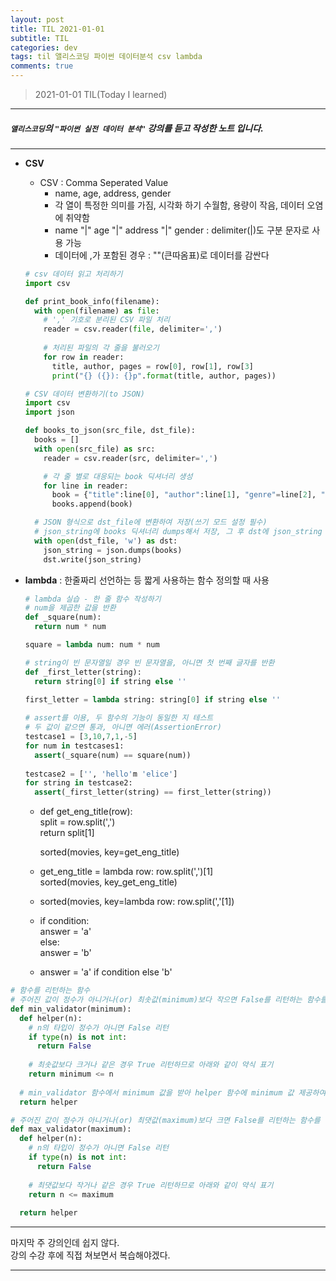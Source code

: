 ```yaml
---
layout: post
title: TIL 2021-01-01
subtitle: TIL 
categories: dev
tags: til 앨리스코딩 파이썬 데이터분석 csv lambda
comments: true
---
```



> 2021-01-01 TIL(Today I learned)
---

##### `앨리스코딩`의 `"파이썬 실전 데이터 분석"` 강의를 듣고 작성한 노트 입니다.
---

* __CSV__
  - CSV : Comma Seperated Value
    + name, age, address, gender
    + 각 열이 특정한 의미를 가짐, 시각화 하기 수월함, 용량이 작음, 데이터 오염에 취약함
    + name "|" age "|" address "|" gender : delimiter(|)도 구분 문자로 사용 가능 
    + 데이터에 ,가 포함된 경우 : ""(큰따옴표)로 데이터를 감싼다</br>
  
  ~~~python
  # csv 데이터 읽고 처리하기
  import csv
  
  def print_book_info(filename):
    with open(filename) as file:
      # ',' 기호로 분리된 CSV 파일 처리
      reader = csv.reader(file, delimiter=',') 
      
      # 처리된 파일의 각 줄을 불러오기
      for row in reader:
        title, author, pages = row[0], row[1], row[3]
        print("{} ({}): {}p".format(title, author, pages))
  ~~~

  ~~~python
  # CSV 데이터 변환하기(to JSON)
  import csv
  import json

  def books_to_json(src_file, dst_file):
    books = []
    with open(src_file) as src:
      reader = csv.reader(src, delimiter=',')

      # 각 줄 별로 대응되는 book 딕셔너리 생성
      for line in reader:
        book = {"title":line[0], "author":line[1], "genre"=line[2], "pages":int(line[3]), "publisher":line[4]}
        books.append(book)

    # JSON 형식으로 dst_file에 변환하여 저장(쓰기 모드 설정 필수)
    # json_string에 books 딕셔너리 dumps해서 저장, 그 후 dst에 json_string 쓰기(저장)
    with open(dst_file, 'w') as dst:
      json_string = json.dumps(books)
      dst.write(json_string)
  ~~~
      
* __lambda__ : 한줄짜리 선언하는 등 짧게 사용하는 함수 정의할 때 사용</br>
  ~~~python
  # lambda 실습 - 한 줄 함수 작성하기
  # num을 제곱한 값을 반환
  def _square(num): 
    return num * num
  
  square = lambda num: num * num
  
  # string이 빈 문자열일 경우 빈 문자열을, 아니면 첫 번째 글자를 반환
  def _first_letter(string):
    return string[0] if string else ''
    
  first_letter = lambda string: string[0] if string else ''
  
  # assert를 이용, 두 함수의 기능이 동일한 지 테스트
  # 두 값이 같으면 통과, 아니면 에러(AssertionError)  
  testcase1 = [3,10,7,1,-5]
  for num in testcases1:
    assert(_square(num) == square(num))
    
  testcase2 = ['', 'hello'm 'elice']
  for string in testcase2:
    assert(_first_letter(string) == first_letter(string))
  
  ~~~
    
  - def get_eng_title(row):  
    split = row.split(',')  
    return split[1]  
    
    sorted(movies, key=get_eng_title)  
  - get_eng_title = lambda row: row.split(',')[1]  
    sorted(movies, key_get_eng_title)  
    
  - sorted(movies, key=lambda row: row.split(','[1])  
  
  - if condition:  
    answer = 'a'  
    else:  
    answer = 'b'  
    
  - answer = 'a' if condition else 'b' 

~~~python
# 함수를 리턴하는 함수
# 주어진 값이 정수가 아니거나(or) 최솟값(minimum)보다 작으면 False를 리턴하는 함수를 리턴
def min_validator(minimum):
  def helper(n):
    # n의 타입이 정수가 아니면 False 리턴
    if type(n) is not int:
      return False
    
    # 최솟값보다 크거나 같은 경우 True 리턴하므로 아래와 같이 약식 표기
    return minimum <= n 
  
  # min_validator 함수에서 minimum 값을 받아 helper 함수에 minimum 값 제공하여 반환
  return helper

# 주어진 값이 정수가 아니거나(or) 최댓값(maximum)보다 크면 False를 리턴하는 함수를 리턴
def max_validator(maximum):
  def helper(n):
    # n의 타입이 정수가 아니면 False 리턴
    if type(n) is not int:
      return False
    
    # 최댓값보다 작거나 같은 경우 True 리턴하므로 아래와 같이 약식 표기
    return n <= maximum
    
  return helper
~~~

---

마지막 주 강의인데 쉽지 않다.  
강의 수강 후에 직접 쳐보면서 복습해야겠다.  

---
  
 
